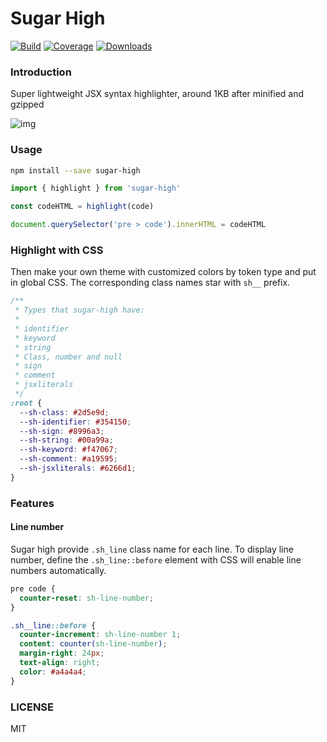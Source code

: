 # Sugar High

[![Build][build-badge]][build]
[![Coverage][coverage-badge]][coverage]
[![Downloads][downloads-badge]][downloads]

### Introduction

Super lightweight JSX syntax highlighter, around 1KB after minified and gzipped

![img](https://repository-images.githubusercontent.com/453236442/1d63a6ff-aa11-422c-a36c-ca16fc102f18)

### Usage

```sh
npm install --save sugar-high
```

```js
import { highlight } from 'sugar-high'

const codeHTML = highlight(code)

document.querySelector('pre > code').innerHTML = codeHTML
```

### Highlight with CSS

Then make your own theme with customized colors by token type and put in global CSS. The corresponding class names star with `sh__` prefix.

```css
/**
 * Types that sugar-high have:
 *
 * identifier
 * keyword
 * string
 * Class, number and null
 * sign
 * comment
 * jsxliterals
 */
:root {
  --sh-class: #2d5e9d;
  --sh-identifier: #354150;
  --sh-sign: #8996a3;
  --sh-string: #00a99a;
  --sh-keyword: #f47067;
  --sh-comment: #a19595;
  --sh-jsxliterals: #6266d1;
}
```

### Features

#### Line number

Sugar high provide `.sh_line` class name for each line. To display line number, define the `.sh_line::before` element with CSS will enable line numbers automatically.

```css
pre code {
  counter-reset: sh-line-number;
}

.sh__line::before {
  counter-increment: sh-line-number 1;
  content: counter(sh-line-number);
  margin-right: 24px;
  text-align: right;
  color: #a4a4a4;
}
```

### LICENSE

MIT

<!-- Definitions -->

[build-badge]: https://github.com/huozhi/sugar-high/workflows/Test/badge.svg

[build]: https://github.com/huozhi/sugar-high/actions

[coverage-badge]: https://badge.fury.io/js/sugar-high.svg

[coverage]: https://codecov.io/github/huozhi/sugar-high

[downloads-badge]: https://img.shields.io/npm/dm/sugar-high.svg

[downloads]: https://www.npmjs.com/package/sugar-high
